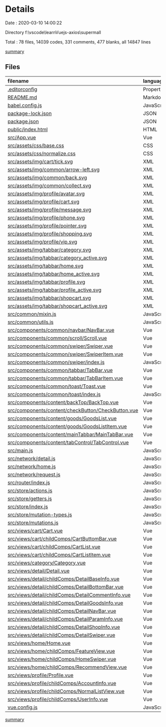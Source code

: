 # Details

Date : 2020-03-10 14:00:22

Directory f:\vscode\learnVuejs-axios\supermall

Total : 78 files,  14039 codes, 331 comments, 477 blanks, all 14847 lines

[summary](results.md)

## Files
| filename | language | code | comment | blank | total |
| :--- | :--- | ---: | ---: | ---: | ---: |
| [.editorconfig](/.editorconfig) | Properties | 8 | 0 | 2 | 10 |
| [README.md](/README.md) | Markdown | 15 | 0 | 5 | 20 |
| [babel.config.js](/babel.config.js) | JavaScript | 5 | 0 | 1 | 6 |
| [package-lock.json](/package-lock.json) | JSON | 10,912 | 0 | 1 | 10,913 |
| [package.json](/package.json) | JSON | 24 | 0 | 1 | 25 |
| [public/index.html](/public/index.html) | HTML | 20 | 2 | 1 | 23 |
| [src/App.vue](/src/App.vue) | Vue | 20 | 0 | 5 | 25 |
| [src/assets/css/base.css](/src/assets/css/base.css) | CSS | 46 | 2 | 9 | 57 |
| [src/assets/css/normalize.css](/src/assets/css/normalize.css) | CSS | 143 | 128 | 73 | 344 |
| [src/assets/img/cart/tick.svg](/src/assets/img/cart/tick.svg) | XML | 1 | 0 | 0 | 1 |
| [src/assets/img/common/arrow-left.svg](/src/assets/img/common/arrow-left.svg) | XML | 1 | 0 | 0 | 1 |
| [src/assets/img/common/back.svg](/src/assets/img/common/back.svg) | XML | 1 | 0 | 1 | 2 |
| [src/assets/img/common/collect.svg](/src/assets/img/common/collect.svg) | XML | 1 | 0 | 0 | 1 |
| [src/assets/img/profile/avatar.svg](/src/assets/img/profile/avatar.svg) | XML | 1 | 0 | 0 | 1 |
| [src/assets/img/profile/cart.svg](/src/assets/img/profile/cart.svg) | XML | 1 | 0 | 0 | 1 |
| [src/assets/img/profile/message.svg](/src/assets/img/profile/message.svg) | XML | 1 | 0 | 0 | 1 |
| [src/assets/img/profile/phone.svg](/src/assets/img/profile/phone.svg) | XML | 1 | 0 | 0 | 1 |
| [src/assets/img/profile/pointer.svg](/src/assets/img/profile/pointer.svg) | XML | 1 | 0 | 0 | 1 |
| [src/assets/img/profile/shopping.svg](/src/assets/img/profile/shopping.svg) | XML | 1 | 0 | 0 | 1 |
| [src/assets/img/profile/vip.svg](/src/assets/img/profile/vip.svg) | XML | 1 | 0 | 0 | 1 |
| [src/assets/img/tabbar/category.svg](/src/assets/img/tabbar/category.svg) | XML | 21 | 0 | 1 | 22 |
| [src/assets/img/tabbar/category_active.svg](/src/assets/img/tabbar/category_active.svg) | XML | 21 | 0 | 1 | 22 |
| [src/assets/img/tabbar/home.svg](/src/assets/img/tabbar/home.svg) | XML | 19 | 0 | 1 | 20 |
| [src/assets/img/tabbar/home_active.svg](/src/assets/img/tabbar/home_active.svg) | XML | 19 | 0 | 1 | 20 |
| [src/assets/img/tabbar/profile.svg](/src/assets/img/tabbar/profile.svg) | XML | 19 | 0 | 1 | 20 |
| [src/assets/img/tabbar/profile_active.svg](/src/assets/img/tabbar/profile_active.svg) | XML | 19 | 0 | 1 | 20 |
| [src/assets/img/tabbar/shopcart.svg](/src/assets/img/tabbar/shopcart.svg) | XML | 18 | 0 | 1 | 19 |
| [src/assets/img/tabbar/shopcart_active.svg](/src/assets/img/tabbar/shopcart_active.svg) | XML | 18 | 0 | 1 | 19 |
| [src/common/mixin.js](/src/common/mixin.js) | JavaScript | 31 | 6 | 4 | 41 |
| [src/common/utils.js](/src/common/utils.js) | JavaScript | 37 | 1 | 3 | 41 |
| [src/components/common/navbar/NavBar.vue](/src/components/common/navbar/NavBar.vue) | Vue | 34 | 0 | 4 | 38 |
| [src/components/common/scroll/Scroll.vue](/src/components/common/scroll/Scroll.vue) | Vue | 64 | 3 | 4 | 71 |
| [src/components/common/swiper/Swiper.vue](/src/components/common/swiper/Swiper.vue) | Vue | 168 | 45 | 33 | 246 |
| [src/components/common/swiper/SwiperItem.vue](/src/components/common/swiper/SwiperItem.vue) | Vue | 19 | 0 | 4 | 23 |
| [src/components/common/swiper/index.js](/src/components/common/swiper/index.js) | JavaScript | 5 | 0 | 2 | 7 |
| [src/components/common/tabbar/TabBar.vue](/src/components/common/tabbar/TabBar.vue) | Vue | 21 | 0 | 5 | 26 |
| [src/components/common/tabbar/TabBarItem.vue](/src/components/common/tabbar/TabBarItem.vue) | Vue | 52 | 5 | 4 | 61 |
| [src/components/common/toast/Toast.vue](/src/components/common/toast/Toast.vue) | Vue | 40 | 8 | 6 | 54 |
| [src/components/common/toast/index.js](/src/components/common/toast/index.js) | JavaScript | 10 | 5 | 6 | 21 |
| [src/components/content/backTop/BackTop.vue](/src/components/content/backTop/BackTop.vue) | Vue | 21 | 0 | 1 | 22 |
| [src/components/content/checkButton/CheckButton.vue](/src/components/content/checkButton/CheckButton.vue) | Vue | 26 | 0 | 4 | 30 |
| [src/components/content/goods/GoodsList.vue](/src/components/content/goods/GoodsList.vue) | Vue | 34 | 0 | 5 | 39 |
| [src/components/content/goods/GoodsListItem.vue](/src/components/content/goods/GoodsListItem.vue) | Vue | 80 | 0 | 9 | 89 |
| [src/components/content/mainTabbar/MainTabBar.vue](/src/components/content/mainTabbar/MainTabBar.vue) | Vue | 52 | 0 | 4 | 56 |
| [src/components/content/tabControl/TabControl.vue](/src/components/content/tabControl/TabControl.vue) | Vue | 58 | 0 | 5 | 63 |
| [src/main.js](/src/main.js) | JavaScript | 19 | 4 | 9 | 32 |
| [src/network/detail.js](/src/network/detail.js) | JavaScript | 41 | 1 | 6 | 48 |
| [src/network/home.js](/src/network/home.js) | JavaScript | 12 | 2 | 4 | 18 |
| [src/network/request.js](/src/network/request.js) | JavaScript | 23 | 6 | 5 | 34 |
| [src/router/index.js](/src/router/index.js) | JavaScript | 39 | 0 | 6 | 45 |
| [src/store/actions.js](/src/store/actions.js) | JavaScript | 19 | 3 | 4 | 26 |
| [src/store/getters.js](/src/store/getters.js) | JavaScript | 9 | 0 | 2 | 11 |
| [src/store/index.js](/src/store/index.js) | JavaScript | 16 | 5 | 7 | 28 |
| [src/store/mutation-types.js](/src/store/mutation-types.js) | JavaScript | 2 | 0 | 1 | 3 |
| [src/store/mutations.js](/src/store/mutations.js) | JavaScript | 11 | 2 | 3 | 16 |
| [src/views/cart/Cart.vue](/src/views/cart/Cart.vue) | Vue | 41 | 1 | 6 | 48 |
| [src/views/cart/childComps/CartButtomBar.vue](/src/views/cart/childComps/CartButtomBar.vue) | Vue | 99 | 7 | 13 | 119 |
| [src/views/cart/childComps/CartList.vue](/src/views/cart/childComps/CartList.vue) | Vue | 38 | 0 | 5 | 43 |
| [src/views/cart/childComps/CartListItem.vue](/src/views/cart/childComps/CartListItem.vue) | Vue | 92 | 1 | 11 | 104 |
| [src/views/category/Category.vue](/src/views/category/Category.vue) | Vue | 142 | 7 | 4 | 153 |
| [src/views/detail/Detail.vue](/src/views/detail/Detail.vue) | Vue | 171 | 48 | 28 | 247 |
| [src/views/detail/childComps/DetailBaseInfo.vue](/src/views/detail/childComps/DetailBaseInfo.vue) | Vue | 95 | 2 | 14 | 111 |
| [src/views/detail/childComps/DetailBottomBar.vue](/src/views/detail/childComps/DetailBottomBar.vue) | Vue | 84 | 1 | 13 | 98 |
| [src/views/detail/childComps/DetailCommentInfo.vue](/src/views/detail/childComps/DetailCommentInfo.vue) | Vue | 108 | 2 | 17 | 127 |
| [src/views/detail/childComps/DetailGoodsInfo.vue](/src/views/detail/childComps/DetailGoodsInfo.vue) | Vue | 93 | 2 | 12 | 107 |
| [src/views/detail/childComps/DetailNavBar.vue](/src/views/detail/childComps/DetailNavBar.vue) | Vue | 58 | 0 | 1 | 59 |
| [src/views/detail/childComps/DetailParamInfo.vue](/src/views/detail/childComps/DetailParamInfo.vue) | Vue | 64 | 1 | 12 | 77 |
| [src/views/detail/childComps/DetailShopInfo.vue](/src/views/detail/childComps/DetailShopInfo.vue) | Vue | 143 | 2 | 20 | 165 |
| [src/views/detail/childComps/DetailSwiper.vue](/src/views/detail/childComps/DetailSwiper.vue) | Vue | 31 | 0 | 3 | 34 |
| [src/views/home/Home.vue](/src/views/home/Home.vue) | Vue | 158 | 29 | 16 | 203 |
| [src/views/home/childComps/FeatureView.vue](/src/views/home/childComps/FeatureView.vue) | Vue | 17 | 0 | 3 | 20 |
| [src/views/home/childComps/HomeSwiper.vue](/src/views/home/childComps/HomeSwiper.vue) | Vue | 41 | 0 | 4 | 45 |
| [src/views/home/childComps/RecommendView.vue](/src/views/home/childComps/RecommendView.vue) | Vue | 41 | 0 | 4 | 45 |
| [src/views/profile/Profile.vue](/src/views/profile/Profile.vue) | Vue | 46 | 0 | 6 | 52 |
| [src/views/profile/childComps/AccountInfo.vue](/src/views/profile/childComps/AccountInfo.vue) | Vue | 48 | 0 | 8 | 56 |
| [src/views/profile/childComps/NormalListView.vue](/src/views/profile/childComps/NormalListView.vue) | Vue | 59 | 0 | 8 | 67 |
| [src/views/profile/childComps/UserInfo.vue](/src/views/profile/childComps/UserInfo.vue) | Vue | 56 | 0 | 11 | 67 |
| [vue.config.js](/vue.config.js) | JavaScript | 13 | 0 | 1 | 14 |

[summary](results.md)